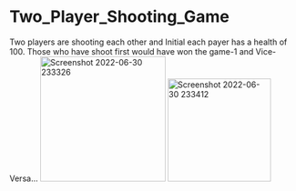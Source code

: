 # Two_Player_Shooting_Game
Two players are shooting each other and Initial each payer has a health of 100. Those who have shoot first would have won the game-1 and Vice- Versa...
<img width="220" alt="Screenshot 2022-06-30 233326" src="https://user-images.githubusercontent.com/103528833/176746921-9ee31905-7d7d-42a5-90bc-01cfbe13140f.png">
<img width="181" alt="Screenshot 2022-06-30 233412" src="https://user-images.githubusercontent.com/103528833/176746928-98ff15f2-51b9-453b-87a2-a4a98df49b24.png">
